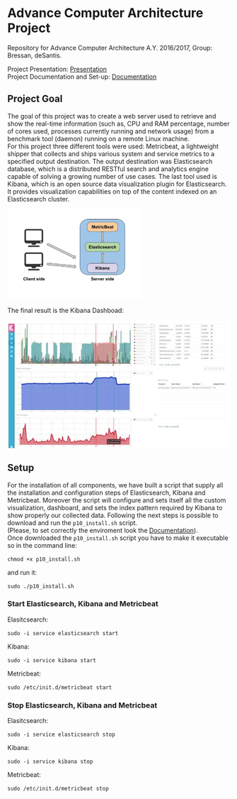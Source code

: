 # Advance Computer Architecture Project
Repository for Advance Computer Architecture A.Y. 2016/2017, Group: Bressan, deSantis. <br />

Project Presentation: [Presentation](https://github.com/Gabriele1606/Advance-Computer-Architecture-Project/blob/master/Presentation/Presentazione%20ACA%20P10a.pdf)<br />
Project Documentation and Set-up: [Documentation](https://github.com/Gabriele1606/Advance-Computer-Architecture-Project/blob/master/Documentation/DocumentazioneProgetto%20P10a.pdf)

## Project Goal
The goal of this project was to create a web server used to retrieve and show
the real-time information (such as, CPU and RAM percentage, number of cores used, processes
currently running and network usage) from a benchmark tool (daemon) running on a remote
Linux machine.<br /> 
For this project three different tools were used: Metricbeat, a lightweight shipper that
collects and ships various system and service metrics to a specified output destination. The output
destination was Elasticsearch database, which is a distributed RESTful search and analytics engine capable
of solving a growing number of use cases. The last tool used is Kibana, which is an open source data
visualization plugin for Elasticsearch. It provides visualization capabilities on top of the content indexed
on an Elasticsearch cluster.

<img src="https://github.com/Gabriele1606/Advance-Computer-Architecture-Project/blob/master/Images%20example/example_1.png" width="60%">

The final result is the Kibana Dashboad:

![example_1](https://github.com/Gabriele1606/Advance-Computer-Architecture-Project/blob/master/Images%20example/example_2.jpg)

## Setup
For the installation of all components, we have built a script that supply all the installation and
configuration steps of Elasticsearch, Kibana and Metricbeat. Moreover the script will configure
and sets itself all the custom visualization, dashboard, and sets the index pattern required by
Kibana to show properly our collected data.
Following the next steps is possible to download and run the `p10_install.sh` script.<br />
(Please, to set correctly the enviroment look the [Documentation](https://github.com/Gabriele1606/Advance-Computer-Architecture-Project/blob/master/Documentation/DocumentazioneProgetto%20P10a.pdf)).
<br />
Once downloaded the `p10_install.sh` script you have to make it executable so in the command line:
```
chmod +x p10_install.sh
```
and run it:
```
sudo ./p10_install.sh
```

### Start Elasticsearch, Kibana and Metricbeat
Elasitcsearch:
```
sudo -i service elasticsearch start
```
Kibana:
```
sudo -i service kibana start
```
Metricbeat:
```
sudo /etc/init.d/metricbeat start
```
### Stop Elasticsearch, Kibana and Metricbeat
Elasitcsearch:
```
sudo -i service elasticsearch stop
```
Kibana:
```
sudo -i service kibana stop
```
Metricbeat:
```
sudo /etc/init.d/metricbeat stop
```


